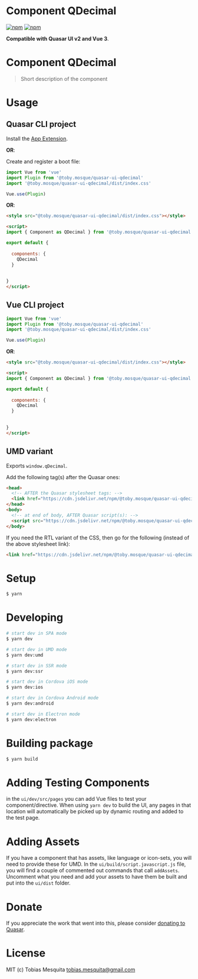 # Component QDecimal

[![npm](https://img.shields.io/npm/v/quasar-ui-qdecimal.svg?label=quasar-ui-qdecimal)](https://www.npmjs.com/package/quasar-ui-qdecimal)
[![npm](https://img.shields.io/npm/dt/quasar-ui-qdecimal.svg)](https://www.npmjs.com/package/quasar-ui-qdecimal)

**Compatible with Quasar UI v2 and Vue 3**.


# Component QDecimal
> Short description of the component




# Usage

## Quasar CLI project


Install the [App Extension](../app-extension).

**OR**:


Create and register a boot file:

```js
import Vue from 'vue'
import Plugin from '@toby.mosque/quasar-ui-qdecimal'
import '@toby.mosque/quasar-ui-qdecimal/dist/index.css'

Vue.use(Plugin)
```

**OR**:

```html
<style src="@toby.mosque/quasar-ui-qdecimal/dist/index.css"></style>

<script>
import { Component as QDecimal } from '@toby.mosque/quasar-ui-qdecimal'

export default {
  
  components: {
    QDecimal
  }
  
  
}
</script>
```

## Vue CLI project

```js
import Vue from 'vue'
import Plugin from '@toby.mosque/quasar-ui-qdecimal'
import '@toby.mosque/quasar-ui-qdecimal/dist/index.css'

Vue.use(Plugin)
```

**OR**:

```html
<style src="@toby.mosque/quasar-ui-qdecimal/dist/index.css"></style>

<script>
import { Component as QDecimal } from '@toby.mosque/quasar-ui-qdecimal'

export default {
  
  components: {
    QDecimal
  }
  
  
}
</script>
```

## UMD variant

Exports `window.qDecimal`.

Add the following tag(s) after the Quasar ones:

```html
<head>
  <!-- AFTER the Quasar stylesheet tags: -->
  <link href="https://cdn.jsdelivr.net/npm/@toby.mosque/quasar-ui-qdecimal/dist/index.min.css" rel="stylesheet" type="text/css">
</head>
<body>
  <!-- at end of body, AFTER Quasar script(s): -->
  <script src="https://cdn.jsdelivr.net/npm/@toby.mosque/quasar-ui-qdecimal/dist/index.umd.min.js"></script>
</body>
```
If you need the RTL variant of the CSS, then go for the following (instead of the above stylesheet link):
```html
<link href="https://cdn.jsdelivr.net/npm/@toby.mosque/quasar-ui-qdecimal/dist/index.rtl.min.css" rel="stylesheet" type="text/css">
```

# Setup
```bash
$ yarn
```

# Developing
```bash
# start dev in SPA mode
$ yarn dev

# start dev in UMD mode
$ yarn dev:umd

# start dev in SSR mode
$ yarn dev:ssr

# start dev in Cordova iOS mode
$ yarn dev:ios

# start dev in Cordova Android mode
$ yarn dev:android

# start dev in Electron mode
$ yarn dev:electron
```

# Building package
```bash
$ yarn build
```

# Adding Testing Components
in the `ui/dev/src/pages` you can add Vue files to test your component/directive. When using `yarn dev` to build the UI, any pages in that location will automatically be picked up by dynamic routing and added to the test page.

# Adding Assets
If you have a component that has assets, like language or icon-sets, you will need to provide these for UMD. In the `ui/build/script.javascript.js` file, you will find a couple of commented out commands that call `addAssets`. Uncomment what you need and add your assets to have them be built and put into the `ui/dist` folder.

# Donate
If you appreciate the work that went into this, please consider [donating to Quasar](https://donate.quasar.dev).

# License
MIT (c) Tobias Mesquita <tobias.mesquita@gmail.com>
